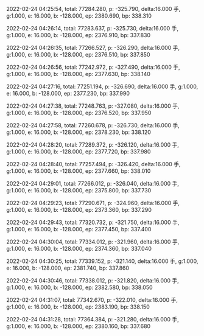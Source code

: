 2022-02-24 04:25:54, total: 77284.280, p: -325.790, delta:16.000 手, g:1.000, e: 16.000, b: -128.000, ep: 2380.690, bp: 338.310

2022-02-24 04:26:14, total: 77283.637, p: -325.730, delta:16.000 手, g:1.000, e: 16.000, b: -128.000, ep: 2376.910, bp: 337.830

2022-02-24 04:26:35, total: 77266.527, p: -326.290, delta:16.000 手, g:1.000, e: 16.000, b: -128.000, ep: 2376.510, bp: 337.850

2022-02-24 04:26:56, total: 77242.972, p: -327.490, delta:16.000 手, g:1.000, e: 16.000, b: -128.000, ep: 2377.630, bp: 338.140

2022-02-24 04:27:16, total: 77251.194, p: -326.690, delta:16.000 手, g:1.000, e: 16.000, b: -128.000, ep: 2377.230, bp: 337.990

2022-02-24 04:27:38, total: 77248.763, p: -327.080, delta:16.000 手, g:1.000, e: 16.000, b: -128.000, ep: 2376.520, bp: 337.950

2022-02-24 04:27:58, total: 77260.678, p: -326.730, delta:16.000 手, g:1.000, e: 16.000, b: -128.000, ep: 2378.230, bp: 338.120

2022-02-24 04:28:20, total: 77289.372, p: -326.120, delta:16.000 手, g:1.000, e: 16.000, b: -128.000, ep: 2377.720, bp: 337.980

2022-02-24 04:28:40, total: 77257.494, p: -326.420, delta:16.000 手, g:1.000, e: 16.000, b: -128.000, ep: 2377.660, bp: 338.010

2022-02-24 04:29:01, total: 77266.012, p: -326.040, delta:16.000 手, g:1.000, e: 16.000, b: -128.000, ep: 2375.800, bp: 337.730

2022-02-24 04:29:23, total: 77290.671, p: -324.960, delta:16.000 手, g:1.000, e: 16.000, b: -128.000, ep: 2373.360, bp: 337.290

2022-02-24 04:29:43, total: 77320.732, p: -321.750, delta:16.000 手, g:1.000, e: 16.000, b: -128.000, ep: 2377.450, bp: 337.400

2022-02-24 04:30:04, total: 77334.012, p: -321.960, delta:16.000 手, g:1.000, e: 16.000, b: -128.000, ep: 2374.360, bp: 337.040

2022-02-24 04:30:25, total: 77339.152, p: -321.140, delta:16.000 手, g:1.000, e: 16.000, b: -128.000, ep: 2381.740, bp: 337.860

2022-02-24 04:30:46, total: 77338.012, p: -321.820, delta:16.000 手, g:1.000, e: 16.000, b: -128.000, ep: 2382.580, bp: 338.050

2022-02-24 04:31:07, total: 77342.670, p: -322.010, delta:16.000 手, g:1.000, e: 16.000, b: -128.000, ep: 2383.190, bp: 338.150

2022-02-24 04:31:28, total: 77364.384, p: -321.280, delta:16.000 手, g:1.000, e: 16.000, b: -128.000, ep: 2380.160, bp: 337.680